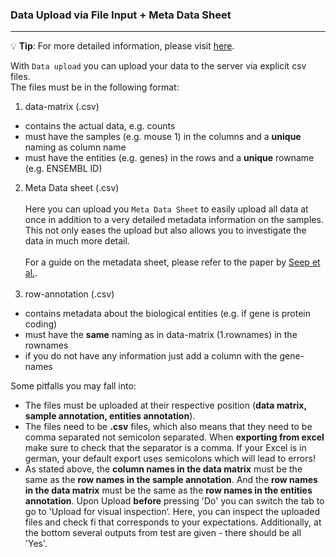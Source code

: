 ### Data Upload via File Input + Meta Data Sheet

***
💡 **Tip**: For more detailed information, please visit <a href="https://icb-dcm.github.io/cOmicsArt/interface-details/required-data-input.html#starting-with-a-single-table-and-a-metadatasheet-" target="_blank">here</a>.

With `Data upload` you can upload your data to the server via explicit csv files.<br>
The files must be in the following format:<br>
1. data-matrix (.csv) <br>
  - contains the actual data, e.g. counts<br>
  - must have the samples (e.g. mouse 1) in the columns and a **unique** naming as 
    column name<br>
  - must have the entities (e.g. genes) in the rows and a **unique** rowname (e.g. 
    ENSEMBL ID)<br>
2. Meta Data sheet (.csv) <br><br>
Here you can upload you `Meta Data Sheet` to easily upload all data at once in 
addition to a very detailed metadata information on the samples. This not only eases 
the upload but also allows you to investigate the data in much more detail. <br><br>
For a guide on the metadata sheet, please refer to the paper by [Seep et al.](TBA). 
<br><br>
3. row-annotation (.csv) <br>
  - contains metadata about the biological entities (e.g. if gene is protein coding)<br>
  - must have the **same** naming as in data-matrix (1.rownames) in the rownames<br>
  - if you do not have any information just add a column with the gene-names<br>

Some pitfalls you may fall into:
* The files must be uploaded at their respective position (**data matrix, 
  sample annotation, entities annotation**).
* The files need to be **.csv** files, which also means that they need to be comma 
  separated not semicolon separated. When **exporting from excel** make sure to check 
  that the separator is a comma. If your Excel is in german, your default export uses semicolons which will lead to errors!
* As stated above, the **column names in the data matrix** must be the same as the **row 
  names in the sample annotation**. And the **row names in the data matrix** must be the 
  same as the **row names in the entities annotation**. Upon Upload **before** pressing 'Do' you can switch the tab to go to 'Upload for visual inspection‘. Here, you can inspect the uploaded files and check fi that corresponds to your expectations. Additionally, at the bottom several outputs from test are given - there should be all 'Yes'.
